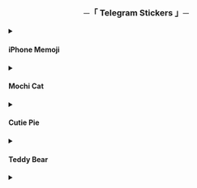 <h3 align="center">
    ─「 Telegram Stickers 」─
</h3>

<details>
<summary><h4>iPhone Memoji</h4></summary>

<div align="center"> <img src="https://github.com/ikx7a/Stickers/blob/main/Resources/1.jpg">

<b>
• <a href="https://t.me/addstickers/Maxim1XStickers"> iPhone Memoji 1</a> • <a href="https://t.me/addstickers/Maxim3XStickers"> iPhone Memoji 2</a> •

• <a href="https://t.me/addstickers/Maxim4XStickers"> iPhone Memoji 3</a> • <a href="https://t.me/addstickers/Maxim5XStickers"> iPhone Memoji 4</a> • 
<a href="https://t.me/addstickers/Maxim6XStickers"> iPhone Memoji 5</a>

</b>
</div>
</details>
<details>
<summary><h4> Mochi Cat</h4></summary>

<div align="center"> <img src="https://github.com/ikx7a/Stickers/blob/main/Resources/2.jpg">

<b>
• <a href="https://t.me/addstickers/Maxim7XStickers">VOLUME 1</a> • <a href="https://t.me/addstickers/Maxim8XStickers">VOLUME 2</a> •

• <a href="https://t.me/addstickers/Maxim11XStickers">VOLUME 3</a> • <a href="https://t.me/addstickers/Maxim13XStickers">VOLUME 4</a> •
</b>
</div>
</details>
<details>
<summary><h4>Cutie Pie</h4></summary>

<div align="center"> <img src="https://github.com/ikx7a/Stickers/blob/main/Resources/6.jpg">

<b>
<a href="https://t.me/addstickers/Maxim14XStickers">Get Stickers</a>

</b>
</div>
</details>
<details>
<summary><h4>Teddy Bear</h4></summary>

<div align="center"> <img src="https://github.com/ikx7a/Stickers/blob/main/Resources/7.jpg">

<b>
<a href="https://t.me/addstickers/Maxim15XStickers">Get Stickers</a>

</b>
</div>
</details>
<details>
<summary><h4></h4></summary>

<div align="center"> <img src="">

<b>
<a href=""></a>

</b>
</div>
</details>
